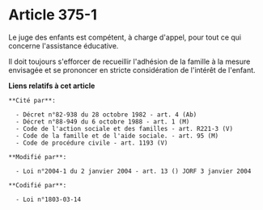 # Article 375-1

Le juge des enfants est compétent, à charge d'appel, pour tout ce qui concerne l'assistance éducative.

Il doit toujours s'efforcer de recueillir l'adhésion de la famille à la mesure envisagée et se prononcer en stricte
considération de l'intérêt de l'enfant.

**Liens relatifs à cet article**

	**Cité par**:

	  - Décret n°82-938 du 28 octobre 1982 - art. 4 (Ab)
	  - Décret n°88-949 du 6 octobre 1988 - art. 1 (M)
	  - Code de l'action sociale et des familles - art. R221-3 (V)
	  - Code de la famille et de l'aide sociale. - art. 95 (M)
	  - Code de procédure civile - art. 1193 (V)

	**Modifié par**:

	  - Loi n°2004-1 du 2 janvier 2004 - art. 13 () JORF 3 janvier 2004

	**Codifié par**:

	  - Loi n°1803-03-14
